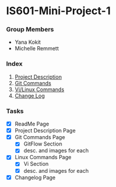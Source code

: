 # IS601-Mini-Project-1

### Group Members
* Yana Kokit
* Michelle Remmett

### Index
1. [Project Description](/ProjectDescription.md)
2. [Git Commands](/GitCommands.md)
3. [Vi/Linux Commands](/LinuxCommands.md)
4. [Change Log](/ChangeLog.md)

### Tasks
- [x] ReadMe Page
- [x] Project Description Page
- [x] Git Commands Page
	- [x] GitFlow Section
	- [x] desc. and images for each
- [x] Linux Commands Page 
	- [x] Vi Section
	- [x] desc. and images for each
- [x] Changelog Page 
